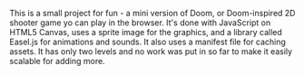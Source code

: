 This is a small project for fun - a mini version of Doom, or Doom-inspired 2D shooter game yo can play in the browser.
It's done with JavaScript on HTML5 Canvas, uses a sprite image for the graphics, and a library called Easel.js for animations and sounds. It also uses a manifest file for caching assets.
It has only two levels and no work was put in so far to make it easily scalable for adding more.
